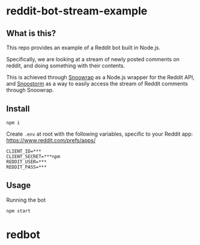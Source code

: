 # reddit-bot-stream-example

## What is this?

This repo provides an example of a Reddit bot built in Node.js.

Specifically, we are looking at a stream of newly posted comments on reddit, and doing something with their contents.

This is achieved through [Snoowrap](https://www.npmjs.com/package/snoowrap) as a Node.js wrapper for the Reddit API, and [Snoostorm](https://www.npmjs.com/package/snoostorm) as a way to easily access the stream of Reddit comments through Snoowrap.

## Install

`npm i`

Create `.env` at root with the following variables, specific to your Reddit app: https://www.reddit.com/prefs/apps/

```
CLIENT_ID=***
CLIENT_SECRET=***npm
REDDIT_USER=***
REDDIT_PASS=***
```

## Usage

Running the bot

`npm start`
# redbot

